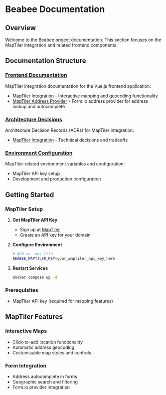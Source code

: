# Beabee Documentation

## Overview

Welcome to the Beabee project documentation. This section focuses on the MapTiler integration and related frontend components.

## Documentation Structure

### [Frontend Documentation](./frontend/)

MapTiler integration documentation for the Vue.js frontend application:

- [MapTiler Integration](./frontend/maptiler-integration.md) - Interactive mapping and geocoding functionality
- [MapTiler Address Provider](./frontend/maptiler-provider.md) - Form.io address provider for address lookup and autocomplete

### [Architecture Decisions](./architecture/)

Architecture Decision Records (ADRs) for MapTiler integration:

- [MapTiler Integration](./architecture/decisions/maptiler-integration.md) - Technical decisions and tradeoffs

### [Environment Configuration](./environment-variables.md)

MapTiler-related environment variables and configuration:

- MapTiler API key setup
- Development and production configuration

## Getting Started

### MapTiler Setup

1. **Get MapTiler API Key**

   - Sign up at [MapTiler](https://www.maptiler.com/)
   - Create an API key for your domain

2. **Configure Environment**

   ```bash
   # Add to .env file
   BEABEE_MAPTILER_KEY=your_maptiler_api_key_here
   ```

3. **Restart Services**
   ```bash
   docker compose up -d
   ```

### Prerequisites

- MapTiler API key (required for mapping features)

## MapTiler Features

### Interactive Maps

- Click-to-add location functionality
- Automatic address geocoding
- Customizable map styles and controls

### Form Integration

- Address autocomplete in forms
- Geographic search and filtering
- Form.io provider integration
